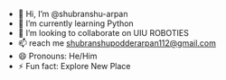 - 👋 Hi, I’m @shubranshu-arpan
- 🌱 I’m currently learning Python
- 💞️ I’m looking to collaborate on UIU ROBOTIES
- 📫 reach me shubranshupodderarpan112@gmail.com
- 😄 Pronouns: He/Him
- ⚡ Fun fact: Explore New Place

<!---
shubranshu-arpan/shubranshu-arpan is a ✨ special ✨ repository because its `README.md` (this file) appears on your GitHub profile.
You can click the Preview link to take a look at your changes.
--->
